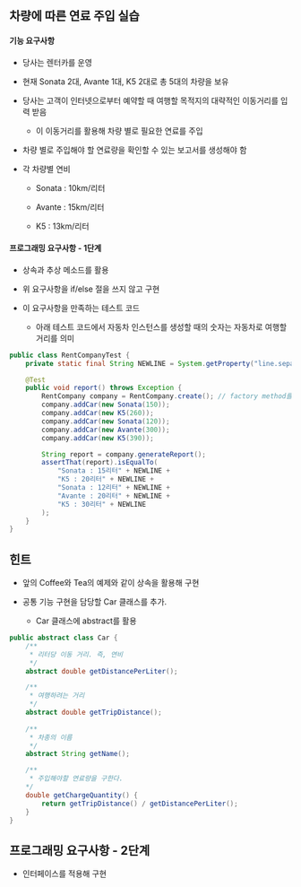 ## 차량에 따른 연료 주입 실습

#### 기능 요구사항

- 당사는 렌터카를 운영

- 현재 Sonata 2대, Avante 1대, K5 2대로 총 5대의 차량을 보유

- 당사는 고객이 인터넷으로부터 예약할 때 여행할 목적지의 대략적인 이동거리를 입력 받음

  - 이 이동거리를 활용해 차량 별로 필요한 연료를 주입

- 차량 별로 주입해야 할 연료량을 확인할 수 있는 보고서를 생성해야 함

- 각 차량별 연비

  - Sonata : 10km/리터
  
  - Avante : 15km/리터
  
  - K5 : 13km/리터

#### 프로그래밍 요구사항 - 1단계

- 상속과 추상 메소드를 활용

- 위 요구사항을 if/else 절을 쓰지 않고 구현

- 이 요구사항을 만족하는 테스트 코드

  - 아래 테스트 코드에서 자동차 인스턴스를 생성할 때의 숫자는 자동차로 여행할 거리를 의미

``` java
public class RentCompanyTest {
    private static final String NEWLINE = System.getProperty("line.separator");

    @Test
    public void report() throws Exception {
        RentCompany company = RentCompany.create(); // factory method를 사용해 생성
        company.addCar(new Sonata(150));
        company.addCar(new K5(260));
        company.addCar(new Sonata(120));
        company.addCar(new Avante(300));
        company.addCar(new K5(390));

        String report = company.generateReport();
        assertThat(report).isEqualTo(
            "Sonata : 15리터" + NEWLINE +
            "K5 : 20리터" + NEWLINE +
            "Sonata : 12리터" + NEWLINE +
            "Avante : 20리터" + NEWLINE +
            "K5 : 30리터" + NEWLINE
        );
    }
}
```

## 힌트

- 앞의 Coffee와 Tea의 예제와 같이 상속을 활용해 구현

- 공통 기능 구현을 담당할 Car 클래스를 추가.

  - Car 클래스에 abstract를 활용

``` java
public abstract class Car {
    /**
     * 리터당 이동 거리. 즉, 연비
     */
    abstract double getDistancePerLiter();

    /**
     * 여행하려는 거리
     */
    abstract double getTripDistance();
    
    /**
     * 차종의 이름
     */
    abstract String getName();

    /**
     * 주입해야할 연료량을 구한다.
    */
    double getChargeQuantity() {
        return getTripDistance() / getDistancePerLiter();
    }
}
```

## 프로그래밍 요구사항 - 2단계

- 인터페이스를 적용해 구현
